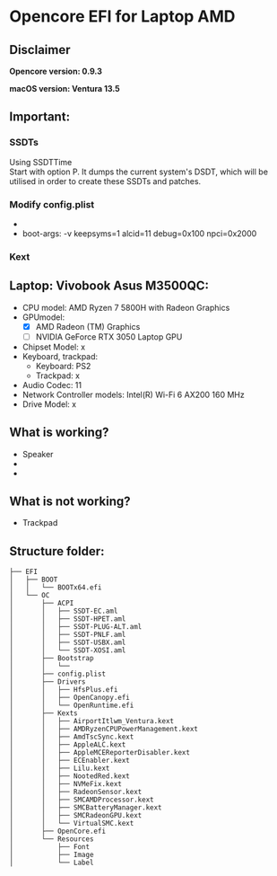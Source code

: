 # Opencore EFI for Laptop AMD
## Disclaimer

**Opencore version: 0.9.3**

**macOS version: Ventura 13.5**

## Important:
### SSDTs
Using SSDTTime <br>
Start with option P. It dumps the current system's DSDT, which will be utilised in order to create these SSDTs and patches.

### Modify config.plist
- 
- boot-args: -v keepsyms=1 alcid=11 debug=0x100 npci=0x2000

### Kext

## Laptop: Vivobook Asus M3500QC:
- CPU model: AMD Ryzen 7 5800H with Radeon Graphics
- GPUmodel:
    + [x] AMD Radeon (TM) Graphics
    + [ ] NVIDIA GeForce RTX 3050 Laptop GPU
- Chipset Model: x
- Keyboard, trackpad:
  - Keyboard: PS2
  - Trackpad: x
- Audio Codec: 11
- Network Controller models: Intel(R) Wi-Fi 6 AX200 160 MHz
- Drive Model: x

## What is working?
- Speaker
- 
- 

## What is not working?
- Trackpad


## Structure folder:

```
├── EFI
│   ├── BOOT
│   │   └── BOOTx64.efi
│   └── OC
│       ├── ACPI
│       │   ├── SSDT-EC.aml
│       │   ├── SSDT-HPET.aml
│       │   ├── SSDT-PLUG-ALT.aml
│       │   ├── SSDT-PNLF.aml
│       │   ├── SSDT-USBX.aml
│       │   └── SSDT-XOSI.aml
│       ├── Bootstrap
│       │   └── 
│       ├── config.plist
│       ├── Drivers
│       │   ├── HfsPlus.efi
│       │   ├── OpenCanopy.efi
│       │   └── OpenRuntime.efi
│       ├── Kexts
│       │   ├── AirportItlwm_Ventura.kext
│       │   ├── AMDRyzenCPUPowerManagement.kext
│       │   ├── AmdTscSync.kext
│       │   ├── AppleALC.kext
│       │   ├── AppleMCEReporterDisabler.kext
│       │   ├── ECEnabler.kext
│       │   ├── Lilu.kext
│       │   ├── NootedRed.kext
│       │   ├── NVMeFix.kext
│       │   ├── RadeonSensor.kext
│       │   ├── SMCAMDProcessor.kext
│       │   ├── SMCBatteryManager.kext
│       │   ├── SMCRadeonGPU.kext
│       │   └── VirtualSMC.kext
│       ├── OpenCore.efi
│       └── Resources
│           ├── Font
│           ├── Image
│           └── Label

```